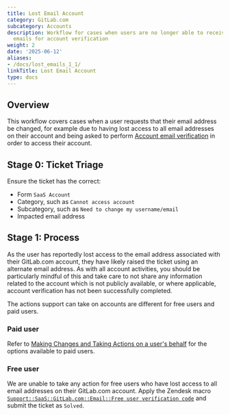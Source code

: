 ```yaml
---
title: Lost Email Account
category: GitLab.com
subcategory: Accounts
description: Workflow for cases when users are no longer able to receive security
  emails for account verification
weight: 2
date: '2025-06-12'
aliases:
- /docs/lost_emails_1_1/
linkTitle: Lost Email Account
type: docs
---
```


## Overview

This workflow covers cases when a user requests that their email address be changed, for example due to having lost access to all email addresses on their account and being asked to perform [Account email verification](https://docs.gitlab.com/security/email_verification/#accounts-without-two-factor-authentication-2fa) in order to access their account.

## **Stage 0:** Ticket Triage

Ensure the ticket has the correct:

- Form `SaaS Account`
- Category, such as `Cannot access account`
- Subcategory, such as `Need to change my username/email`
- Impacted email address

## **Stage 1:** Process

As the user has reportedly lost access to the email address associated with their GitLab.com account, they have likely raised the ticket using an alternate email address. As with all account activities, you should be particularly mindful of this and take care to not share any information related to the account which is not publicly available, or where applicable, account verification has not been successfully completed.

The actions support can take on accounts are different for free users and paid users.

### Paid user

Refer to [Making Changes and Taking Actions on a user's behalf](/handbook/support/workflows/account_changes) for the options available to paid users.

### Free user

We are unable to take any action for free users who have lost access to all email addresses on their GitLab.com account. Apply the Zendesk macro [`Support::SaaS::GitLab.com::Email::Free user verification code`](https://gitlab.com/gitlab-com/support/zendesk-global/macros/-/blob/master/active/Support/SaaS/GitLab.com/Email/Free%20user%20verification%20code.md) and submit the ticket as `Solved`.
